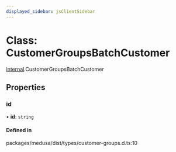 ```yaml
---
displayed_sidebar: jsClientSidebar
---
```


# Class: CustomerGroupsBatchCustomer

[internal](../modules/internal.md).CustomerGroupsBatchCustomer

## Properties

### id

• **id**: `string`

#### Defined in

packages/medusa/dist/types/customer-groups.d.ts:10
